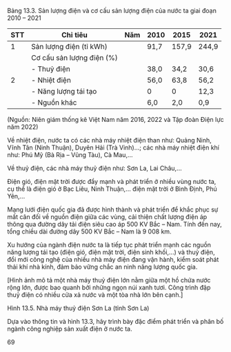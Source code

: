 Bảng 13.3. Sản lượng điện và cơ cấu sản lượng điện của nước ta giai đoạn 2010 – 2021

| STT | Chỉ tiêu | Năm | 2010 | 2015 | 2021 |
|-----|----------|-----|------|------|------|
| 1 | Sản lượng điện (tỉ kWh) | | 91,7 | 157,9 | 244,9 |
| | Cơ cấu sản lượng điện (%) | | | | |
| | - Thuỷ điện | | 38,0 | 34,2 | 30,6 |
| 2 | - Nhiệt điện | | 56,0 | 63,8 | 56,2 |
| | - Năng lượng tái tạo | | 0 | 0 | 12,3 |
| | - Nguồn khác | | 6,0 | 2,0 | 0,9 |

(Nguồn: Niên giám thống kê Việt Nam năm 2016, 2022 và Tập đoàn Điện lực năm 2022)

Về nhiệt điện, nước ta có các nhà máy nhiệt điện than như: Quảng Ninh, Vĩnh Tân (Ninh Thuận), Duyên Hải (Trà Vinh)...; các nhà máy nhiệt điện khí như: Phú Mỹ (Bà Rịa – Vũng Tàu), Cà Mau,...

Về thuỷ điện, các nhà máy thuỷ điện như: Sơn La, Lai Châu,...

Điện gió, điện mặt trời được đẩy mạnh và phát triển ở nhiều vùng nước ta, cụ thể là điện gió ở Bạc Liêu, Ninh Thuận,... điện mặt trời ở Bình Định, Phú Yên,...

Mạng lưới điện quốc gia đã được hình thành và phát triển để khắc phục sự mất cân đối về nguồn điện giữa các vùng, cải thiện chất lượng điện áp thông qua đường dây tải điện siêu cao áp 500 KV Bắc – Nam. Tính đến nay, tổng chiều dài đường dây 500 KV Bắc – Nam là 9 008 km.

Xu hướng của ngành điện nước ta là tiếp tục phát triển mạnh các nguồn năng lượng tái tạo (điện gió, điện mặt trời, điện sinh khối,...) và thuỷ điện, đổi mới công nghệ của nhiều nhà máy điện đang vận hành, kiểm soát phát thải khí nhà kính, đảm bảo vững chắc an ninh năng lượng quốc gia.

[Hình ảnh mô tả một nhà máy thuỷ điện lớn nằm giữa một hồ chứa nước rộng lớn, được bao quanh bởi những ngọn núi xanh tươi. Công trình đập thuỷ điện có nhiều cửa xả nước và một tòa nhà lớn bên cạnh.]

Hình 13.5. Nhà máy thuỷ điện Sơn La (tỉnh Sơn La)

Dựa vào thông tin và hình 13.3, hãy trình bày đặc điểm phát triển và phân bố ngành công nghiệp sản xuất điện ở nước ta.

69